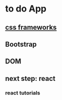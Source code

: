# to do App
## [css frameworks](https://www.mockplus.com/blog/post/css-framework)
## Bootstrap
## DOM
## next step: react
### react tutorials
